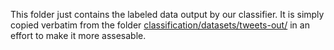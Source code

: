 This folder just contains the labeled data output by our classifier. It is simply copied verbatim from the folder [classification/datasets/tweets-out/](classification/datasets/tweets-out/) in an effort to make it more assesable.
